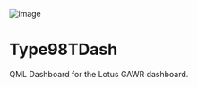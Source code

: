 ![image](https://github.com/tbeaulieu/Type98TDash/assets/3193399/809dc62d-b827-4750-81bf-47f01318b40b)

# Type98TDash

 QML Dashboard for the Lotus GAWR dashboard.
